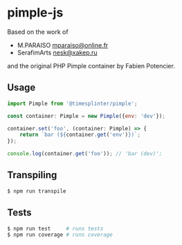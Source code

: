 # pimple-js

Based on the work of

* M.PARAISO <mparaiso@online.fr>
* SerafimArts <nesk@xakep.ru>

and the original PHP Pimple container by Fabien Potencier.

## Usage

```js
import Pimple from '@timesplinter/pimple';

const container: Pimple = new Pimple({env: 'dev'});

container.set('foo', (container: Pimple) => {
    return `bar (${container.get('env')})`;
});

console.log(container.get('foo')); // 'bar (dev)';
```

## Transpiling
```bash
$ npm run transpile
```

## Tests
```bash
$ npm run test     # runs tests
$ npm run coverage # runs coverage
```
